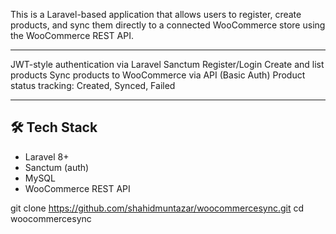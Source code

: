 This is a Laravel-based application that allows users to register, create products, and sync them directly to a connected WooCommerce store using the WooCommerce REST API.

---



 JWT-style authentication via Laravel Sanctum
 Register/Login
 Create and list products
 Sync products to WooCommerce via API (Basic Auth)
 Product status tracking: Created, Synced, Failed

---

## 🛠 Tech Stack

- Laravel 8+
- Sanctum (auth)
- MySQL
- WooCommerce REST API

git clone https://github.com/shahidmuntazar/woocommercesync.git
cd woocommercesync
